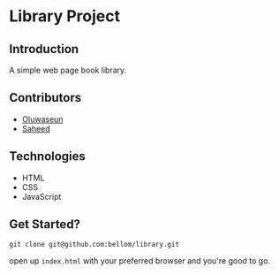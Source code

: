 # Library Project

## Introduction

A simple web page book library.


## Contributors

- [Oluwaseun](https://github.com/bellom)
- [Saheed](https://github.com/suretrust)

## Technologies

- HTML
- CSS
- JavaScript

## Get Started?

```git clone git@github.com:bellom/library.git```

 open up ```index.html``` with your preferred browser and you're good to go.
